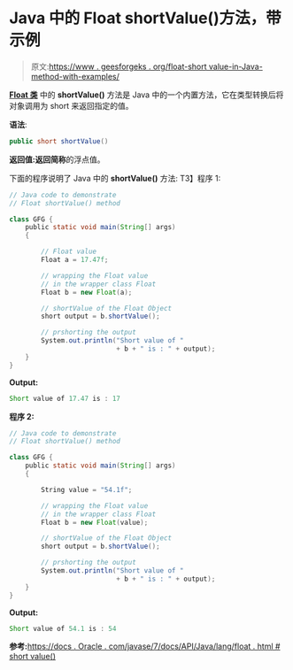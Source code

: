 # Java 中的 Float shortValue()方法，带示例

> 原文:[https://www . geesforgeks . org/float-short value-in-Java-method-with-examples/](https://www.geeksforgeeks.org/float-shortvalue-method-in-java-with-examples/)

**[Float 类](https://www.geeksforgeeks.org/java-lang-float-class-in-java/)** 中的 **shortValue()** 方法是 Java 中的一个内置方法，它在类型转换后将对象调用为 short 来返回指定的值。

**语法**:

```java
public short shortValue()
```

**返回值:**返回**简称**的浮点值。

下面的程序说明了 Java 中的 **shortValue()** 方法:
T3】程序 1:

```java
// Java code to demonstrate
// Float shortValue() method

class GFG {
    public static void main(String[] args)
    {

        // Float value
        Float a = 17.47f;

        // wrapping the Float value
        // in the wrapper class Float
        Float b = new Float(a);

        // shortValue of the Float Object
        short output = b.shortValue();

        // prshorting the output
        System.out.println("Short value of "
                           + b + " is : " + output);
    }
}
```

**Output:**

```java
Short value of 17.47 is : 17

```

**程序 2:**

```java
// Java code to demonstrate
// Float shortValue() method

class GFG {
    public static void main(String[] args)
    {

        String value = "54.1f";

        // wrapping the Float value
        // in the wrapper class Float
        Float b = new Float(value);

        // shortValue of the Float Object
        short output = b.shortValue();

        // prshorting the output
        System.out.println("Short value of "
                           + b + " is : " + output);
    }
}
```

**Output:**

```java
Short value of 54.1 is : 54

```

**参考:**[https://docs . Oracle . com/javase/7/docs/API/Java/lang/float . html # short value()](https://docs.oracle.com/javase/7/docs/api/java/lang/Float.html#shortValue())
